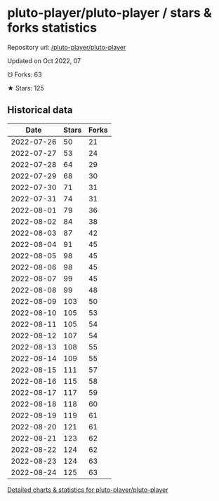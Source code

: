 # pluto-player/pluto-player / stars & forks statistics

Repository url: [/pluto-player/pluto-player](https://github.com/pluto-player/pluto-player)

Updated on Oct 2022, 07

☋ Forks: 63

★ Stars: 125

## Historical data
| Date | Stars | Forks |
|------|-------|-------|
| 2022-07-26 | 50 | 21 | 
| 2022-07-27 | 53 | 24 | 
| 2022-07-28 | 64 | 29 | 
| 2022-07-29 | 68 | 30 | 
| 2022-07-30 | 71 | 31 | 
| 2022-07-31 | 74 | 31 | 
| 2022-08-01 | 79 | 36 | 
| 2022-08-02 | 84 | 38 | 
| 2022-08-03 | 87 | 42 | 
| 2022-08-04 | 91 | 45 | 
| 2022-08-05 | 98 | 45 | 
| 2022-08-06 | 98 | 45 | 
| 2022-08-07 | 99 | 45 | 
| 2022-08-08 | 99 | 48 | 
| 2022-08-09 | 103 | 50 | 
| 2022-08-10 | 105 | 53 | 
| 2022-08-11 | 105 | 54 | 
| 2022-08-12 | 107 | 54 | 
| 2022-08-13 | 108 | 55 | 
| 2022-08-14 | 109 | 55 | 
| 2022-08-15 | 111 | 57 | 
| 2022-08-16 | 115 | 58 | 
| 2022-08-17 | 117 | 59 | 
| 2022-08-18 | 118 | 60 | 
| 2022-08-19 | 119 | 61 | 
| 2022-08-20 | 121 | 61 | 
| 2022-08-21 | 123 | 62 | 
| 2022-08-22 | 124 | 62 | 
| 2022-08-23 | 124 | 63 | 
| 2022-08-24 | 125 | 63 | 


[Detailed charts & statistics for pluto-player/pluto-player](https://reviewgithub.com/rep/pluto-player/pluto-player)
